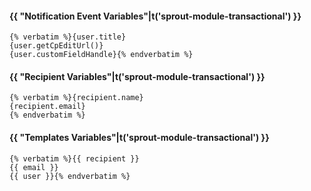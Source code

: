 #### {{ "Notification Event Variables"|t('sprout-module-transactional') }}

<pre><code>{% verbatim %}{user.title}
{user.getCpEditUrl()}
{user.customFieldHandle}{% endverbatim %}</code></pre>

#### {{ "Recipient Variables"|t('sprout-module-transactional') }}

<pre><code>{% verbatim %}{recipient.name}
{recipient.email}
{% endverbatim %}</code></pre>

#### {{ "Templates Variables"|t('sprout-module-transactional') }}

<pre><code>{% verbatim %}{{ recipient }}
{{ email }}
{{ user }}{% endverbatim %}</code></pre>